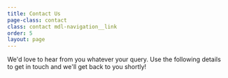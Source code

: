```yaml
---
title: Contact Us
page-class: contact
class: contact mdl-navigation__link 
order: 5
layout: page
---
```


We\'d love to hear from you whatever your query. Use the following details to get in touch and we\'ll get back to you shortly!

